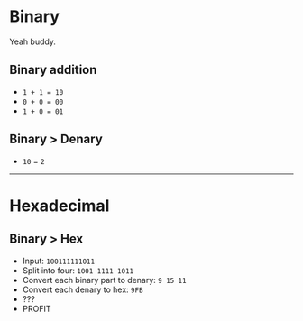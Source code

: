 Binary
======

Yeah buddy.

Binary addition
----------------
* `1 + 1 = 10`
* `0 + 0 = 00`
* `1 + 0 = 01`

Binary > Denary
---------------
* `10` = `2`

---------------------------

Hexadecimal
===========

Binary > Hex
------------
* Input: `100111111011`
* Split into four: `1001 1111 1011`
* Convert each binary part to denary: `9 15 11`
* Convert each denary to hex: `9FB`
* ???
* PROFIT
